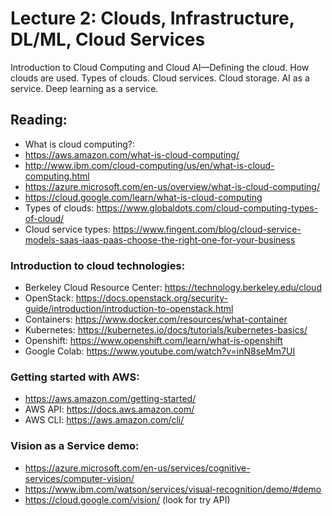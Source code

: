 # Lecture 2: Clouds, Infrastructure, DL/ML, Cloud Services

Introduction to Cloud Computing and Cloud AI—Defining the cloud. How clouds are used. Types of clouds. Cloud services. Cloud storage. AI as a service. Deep learning as a service.

## Reading:

* What is cloud computing?: 
* https://aws.amazon.com/what-is-cloud-computing/
* http://www.ibm.com/cloud-computing/us/en/what-is-cloud-computing.html
* https://azure.microsoft.com/en-us/overview/what-is-cloud-computing/
* https://cloud.google.com/learn/what-is-cloud-computing
* Types of clouds: https://www.globaldots.com/cloud-computing-types-of-cloud/
* Cloud service types: https://www.fingent.com/blog/cloud-service-models-saas-iaas-paas-choose-the-right-one-for-your-business


### Introduction to cloud technologies:
* Berkeley Cloud Resource Center: https://technology.berkeley.edu/cloud
* OpenStack: https://docs.openstack.org/security-guide/introduction/introduction-to-openstack.html
* Containers: https://www.docker.com/resources/what-container
* Kubernetes: https://kubernetes.io/docs/tutorials/kubernetes-basics/
* Openshift: https://www.openshift.com/learn/what-is-openshift
* Google Colab: https://www.youtube.com/watch?v=inN8seMm7UI

### Getting started with AWS:
* https://aws.amazon.com/getting-started/
* AWS API: https://docs.aws.amazon.com/
* AWS CLI: https://aws.amazon.com/cli/


### Vision as a Service demo:
* https://azure.microsoft.com/en-us/services/cognitive-services/computer-vision/
* https://www.ibm.com/watson/services/visual-recognition/demo/#demo
* https://cloud.google.com/vision/ (look for try API)

